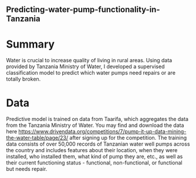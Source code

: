## Predicting-water-pump-functionality-in-Tanzania

# Summary
Water is crucial to increase quality of living in rural areas. Using data provided by Tanzania Ministry of Water, I developed a supervised classification model to predict which water pumps need repairs or are totally broken.

# Data
Predictive model is trained on data from Taarifa, which aggregates the data from the Tanzania Ministry of Water. You may find and download the data here https://www.drivendata.org/competitions/7/pump-it-up-data-mining-the-water-table/page/23/ after signing up for the competition. The training data consists of over 50,000 records of Tanzanian water well pumps across the country and includes features about their location, when they were installed, who installed them, what kind of pump they are, etc., as well as their current functioning status - functional, non-functional, or functional but needs repair.
